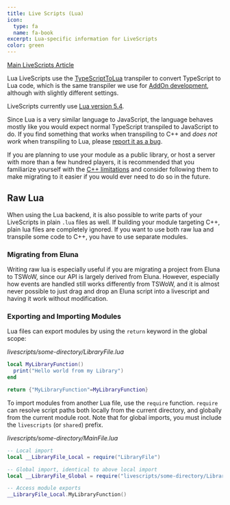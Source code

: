 ```yaml
---
title: Live Scripts (Lua)
icon:
  type: fa
  name: fa-book
excerpt: Lua-specific information for LiveScripts
color: green
---
```


[Main LiveScripts Article](./livescripts)

Lua LiveScripts use the [TypeScriptToLua](https://typescripttolua.github.io/) transpiler to convert TypeScript to Lua code, which is the same transpiler we use for [AddOn development](./addons), although with slightly different settings.

LiveScripts currently use [Lua version 5.4](https://www.lua.org/manual/5.4/manual.html).

Since Lua is a very similar language to JavaScript, the language behaves mostly like you would expect normal TypeScript transpiled to JavaScript to do. If you find something that works when transpiling to C++ and _does not work_ when transpiling to Lua, please [report it as a bug](https://github.com/tswow/tswow).

If you are planning to use your module as a public library, or host a server with more than a few hundred players, it is recommended that you familiarize yourself with the [C++ limitations](./livescripts-cxx#language-differences) and consider following them to make migrating to it easier if you would ever need to do so in the future.

## Raw Lua

When using the Lua backend, it is also possible to write parts of your LiveScripts in plain `.lua` files as well. If building your module targeting C++, plain lua files are completely ignored. If you want to use both raw lua and transpile some code to C++, you have to use separate modules.

### Migrating from Eluna
Writing raw lua is especially useful if you are migrating a project from Eluna to TSWoW, since our API is largely derived from Eluna. However, especially how events are handled still works differently from TSWoW, and it is almost never possible to just drag and drop an Eluna script into a livescript and having it work without modification.

### Exporting and Importing Modules
Lua files can export modules by using the `return` keyword in the global scope:

_livescripts/some-directory/LibraryFile.lua_
```lua
local MyLibraryFunction()
  print("Hello world from my Library")
end

return {"MyLibraryFunction"=MyLibraryFunction}
```

To import modules from another Lua file, use the `require` function. `require` can resolve script paths both locally from the current directory, and globally from the current module root. Note that for global imports, you must include the `livescripts` (or `shared`) prefix.

_livescripts/some-directory/MainFile.lua_
```lua
-- Local import
local __LibraryFile_Local = require("LibraryFile")

-- Global import, identical to above local import
local __LibraryFile_Global = require("livescripts/some-directory/LibraryFile")

-- Access module exports
__LibraryFile_Local.MyLibraryFunction()
```
